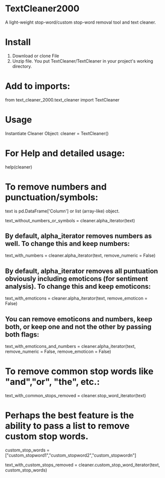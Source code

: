 # TextCleaner2000
A light-weight stop-word/custom stop-word removal tool and text cleaner.

# Install
1) Download or clone File
2) Unzip file. You put TextCleaner/TextCleaner in your project's working directory. 

# Add to imports:

from  text_cleaner_2000.text_cleaner import TextCleaner

# Usage
Instantiate Cleaner Object:
cleaner = TextCleaner()

# For Help and detailed usage:
help(cleaner)

# To remove numbers and punctuation/symbols:
text is pd.DataFrame['Column'] or list (array-like) object.

text_without_numbers_or_symbols = cleaner.alpha_iterator(text)

## By default, alpha_iterator removes numbers as well. To change this and keep numbers:
text_with_numbers = cleaner.alpha_iterator(text, remove_numeric = False)

## By default, alpha_iterator removes all puntuation obviously including emoticons (for sentiment analysis). To change this and keep emoticons:
text_with_emoticons = cleaner.alpha_iterator(text, remove_emoticon = False)

## You can remove emoticons and numbers, keep both, or keep one and not the other by passing both flags:
text_with_emoticons_and_numbers = cleaner.alpha_iterator(text, remove_numeric = False, remove_emoticon = False)

# To remove common stop words like "and","or", "the", etc.:
text_with_common_stops_removed = cleaner.stop_word_iterator(text)

# Perhaps the best feature is the ability to pass a list to remove custom stop words.

custom_stop_words =["custom_stopword1","custom_stopword2","custom_stopwordn"]

text_with_custom_stops_removed  = cleaner.custom_stop_word_iterator(text, custom_stop_words)
